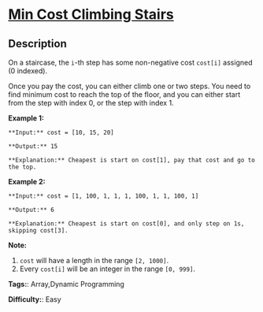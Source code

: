 # [Min Cost Climbing Stairs][title]

## Description

On a staircase, the `i`-th step has some non-negative cost `cost[i]` assigned
(0 indexed).

Once you pay the cost, you can either climb one or two steps. You need to find
minimum cost to reach the top of the floor, and you can either start from the
step with index 0, or the step with index 1.

**Example 1:**  

    
    
    **Input:** cost = [10, 15, 20]
    **Output:** 15
    **Explanation:** Cheapest is start on cost[1], pay that cost and go to the top.
    

**Example 2:**  

    
    
    **Input:** cost = [1, 100, 1, 1, 1, 100, 1, 1, 100, 1]
    **Output:** 6
    **Explanation:** Cheapest is start on cost[0], and only step on 1s, skipping cost[3].
    

**Note:**  

  1. `cost` will have a length in the range `[2, 1000]`.
  2. Every `cost[i]` will be an integer in the range `[0, 999]`.


**Tags:**: Array,Dynamic Programming

**Difficulty:**: Easy

[title]: https://leetcode.com/problems/min-cost-climbing-stairs
